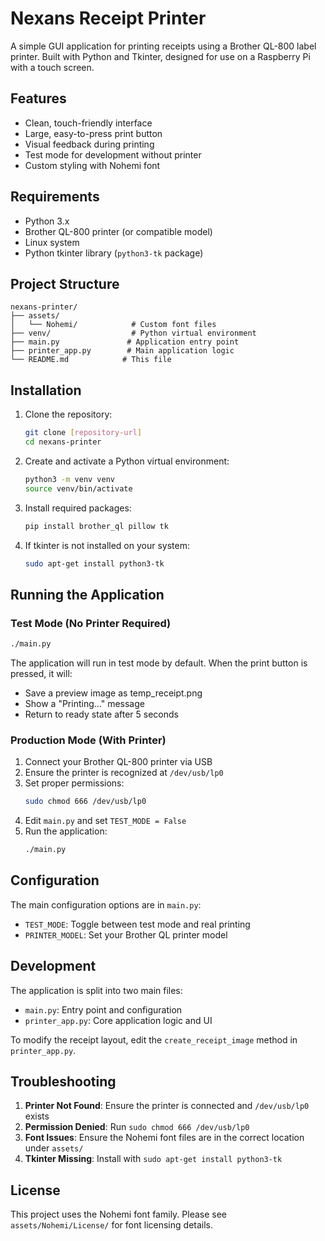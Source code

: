 # Nexans Receipt Printer

A simple GUI application for printing receipts using a Brother QL-800 label printer. Built with Python and Tkinter, designed for use on a Raspberry Pi with a touch screen.

## Features

- Clean, touch-friendly interface
- Large, easy-to-press print button
- Visual feedback during printing
- Test mode for development without printer
- Custom styling with Nohemi font

## Requirements

- Python 3.x
- Brother QL-800 printer (or compatible model)
- Linux system
- Python tkinter library (`python3-tk` package)

## Project Structure

```
nexans-printer/
├── assets/
│   └── Nohemi/            # Custom font files
├── venv/                  # Python virtual environment
├── main.py               # Application entry point
├── printer_app.py        # Main application logic
└── README.md            # This file
```

## Installation

1. Clone the repository:
   ```bash
   git clone [repository-url]
   cd nexans-printer
   ```

2. Create and activate a Python virtual environment:
   ```bash
   python3 -m venv venv
   source venv/bin/activate
   ```

3. Install required packages:
   ```bash
   pip install brother_ql pillow tk
   ```

4. If tkinter is not installed on your system:
   ```bash
   sudo apt-get install python3-tk
   ```

## Running the Application

### Test Mode (No Printer Required)
```bash
./main.py
```
The application will run in test mode by default. When the print button is pressed, it will:
- Save a preview image as temp_receipt.png
- Show a "Printing..." message
- Return to ready state after 5 seconds

### Production Mode (With Printer)
1. Connect your Brother QL-800 printer via USB
2. Ensure the printer is recognized at `/dev/usb/lp0`
3. Set proper permissions:
   ```bash
   sudo chmod 666 /dev/usb/lp0
   ```
4. Edit `main.py` and set `TEST_MODE = False`
5. Run the application:
   ```bash
   ./main.py
   ```

## Configuration

The main configuration options are in `main.py`:
- `TEST_MODE`: Toggle between test mode and real printing
- `PRINTER_MODEL`: Set your Brother QL printer model

## Development

The application is split into two main files:
- `main.py`: Entry point and configuration
- `printer_app.py`: Core application logic and UI

To modify the receipt layout, edit the `create_receipt_image` method in `printer_app.py`.

## Troubleshooting

1. **Printer Not Found**: Ensure the printer is connected and `/dev/usb/lp0` exists
2. **Permission Denied**: Run `sudo chmod 666 /dev/usb/lp0`
3. **Font Issues**: Ensure the Nohemi font files are in the correct location under `assets/`
4. **Tkinter Missing**: Install with `sudo apt-get install python3-tk`

## License

This project uses the Nohemi font family. Please see `assets/Nohemi/License/` for font licensing details.
